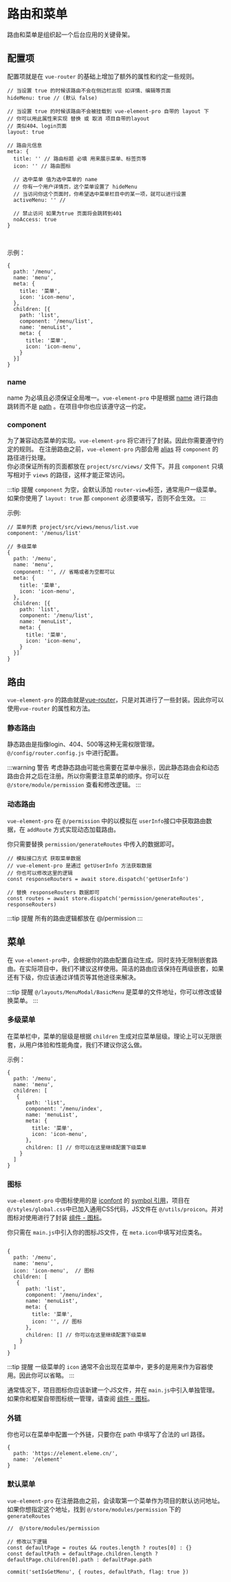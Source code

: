 # 路由和菜单 
路由和菜单是组织起一个后台应用的关键骨架。

## 配置项
配置项就是在 `vue-router` 的基础上增加了额外的属性和约定一些规则。

```javascript:no-line-numbers
// 当设置 true 的时候该路由不会在侧边栏出现 如详情、编辑等页面
hideMenu: true // (默认 false)

// 当设置 true 的时候该路由不会被挂载到 vue-element-pro 自带的 layout 下
// 你可以用此属性来实现 替换 或 取消 项目自带的layout
// 类似404、login页面
layout: true

// 路由元信息
meta: {
  title: '' // 路由标题 必填 用来展示菜单、标签页等
  icon: '' // 路由图标

  // 选中菜单 值为选中菜单的 name
  // 你有一个用户详情页，这个菜单设置了 hideMenu
  // 当访问你这个页面时，你希望选中菜单栏目中的某一项，就可以进行设置
  activeMenu: '' // 

  // 禁止访问 如果为true 页面将会跳转到401
  noAccess: true
}
```
<br/>

示例：
```javascript:no-line-numbers
{
  path: '/menu',
  name: 'menu',
  meta: {
    title: '菜单',
    icon: 'icon-menu',
  },
  children: [{
    path: 'list',
    component: '/menu/list',
    name: 'menuList',
    meta: {
      title: '菜单',
      icon: 'icon-menu',
    }
  }]
}
```

### name
name 为必填且必须保证全局唯一。`vue-element-pro` 中是根据 [name](/guide/menu.html#name) 进行路由跳转而不是 [path](/guide/menu.html#name) 。在项目中你也应该遵守这一约定。

### component
为了兼容动态菜单的实现。`vue-element-pro` 将它进行了封装。因此你需要遵守约定的规则。
在注册路由之前，`vue-element-pro` 内部会用 [alias](https://webpack.js.org/configuration/resolve/#resolve-alias) 将 `component` 的路径进行处理。
<br/>你必须保证所有的页面都放在 `project/src/views/` 文件下。并且 `component` 只填写相对于 `views` 的路径，这样才能正常访问。

:::tip 提醒
`component` 为空，会默认添加 `router-view`标签，通常用户一级菜单。
如果你使用了 `layout: true` 那 `component` 必须要填写，否则不会生效。 
:::

示例: 
```javascript:no-line-numbers
// 菜单列表 project/src/views/menus/list.vue
component: '/menus/list'

// 多级菜单
{
  path: '/menu',
  name: 'menu',
  component: '', // 省略或者为空都可以
  meta: {
    title: '菜单',
    icon: 'icon-menu',
  },
  children: [{
    path: 'list',
    component: '/menu/list',
    name: 'menuList',
    meta: {
      title: '菜单',
      icon: 'icon-menu',
    }
  }]
}

```

## 路由
`vue-element-pro` 的路由就是[vue-router](https://v3.router.vuejs.org/zh/)，只是对其进行了一些封装。因此你可以使用`vue-router` 的属性和方法。

### 静态路由
静态路由是指像login、404、500等这种无需权限管理。 `@/config/router.config.js` 中进行配置。

:::warning 警告
考虑静态路由可能也需要在菜单中展示，因此静态路由会和动态路由合并之后在注册。所以你需要注意菜单的顺序。你可以在 `@/store/module/permission` 查看和修改逻辑。
:::

### 动态路由
`vue-element-pro` 在 `@/permission` 中的以模拟在 `userInfo`接口中获取路由数据，在 `addRoute` 方式实现动态加载路由。

你只需要替换 `permission/generateRoutes` 中传入的数据即可。
```javascript:no-line-numbers
// 模拟接口方式 获取菜单数据
// vue-element-pro 是通过 getUserInfo 方法获取数据
// 你也可以修改这里的逻辑
const responseRouters = await store.dispatch('getUserInfo')

// 替换 responseRouters 数据即可
const routes = await store.dispatch('permission/generateRoutes', responseRouters)
```
:::tip 提醒
所有的路由逻辑都放在 @/permission
:::

## 菜单
在 `vue-element-pro`中，会根据你的路由配置自动生成。同时支持无限制嵌套路由。在实际项目中，我们不建议这样使用。简洁的路由应该保持在两级嵌套，如果还有下级，你应该通过详情页等其他途径来解决。

:::tip 提醒
`@/layouts/MenuModal/BasicMenu` 是菜单的文件地址，你可以修改或替换菜单。
:::

### 多级菜单
在菜单栏中，菜单的层级是根据 `children` 生成对应菜单层级。理论上可以无限嵌套，从用户体验和性能角度，我们不建议你这么做。

示例：
```javascript:no-line-numbers
{
  path: '/menu',
  name: 'menu',
  children: [
   {
      path: 'list',
      component: '/menu/index',
      name: 'menuList',
      meta: {
        title: '菜单',
        icon: 'icon-menu',
      },
      children: [] // 你可以在这里继续配置下级菜单
    }
  ]
}
```

### 图标
`vue-element-pro` 中图标使用的是 [iconfont](https://www.iconfont.cn/) 的 [symbol 引用](https://www.iconfont.cn/help/detail?spm=a313x.7781069.1998910419.d8cf4382a&helptype=code)，项目在 `@/styles/global.css`中已加入通用CSS代码，JS文件在 `@/utils/proicon`。并对图标对使用进行了封装 [组件 - 图标]()。

你只需在 `main.js`中引入你的图标JS文件，在 `meta.icon`中填写对应类名。
```javascript:no-line-numbers

{
  path: '/menu',
  name: 'menu',
  icon: 'icon-menu',  // 图标
  children: [
   {
      path: 'list',
      component: '/menu/index',
      name: 'menuList',
      meta: {
        title: '菜单',
        icon: '', // 图标
      },
      children: [] // 你可以在这里继续配置下级菜单
    }
  ]
}
```
:::tip 提醒
一级菜单的 `icon` 通常不会出现在菜单中，更多的是用来作为容器使用。因此你可以省略。
:::

通常情况下，项目图标你应该新建一个JS文件，并在 `main.js`中引入单独管理。如果你和框架自带图标统一管理，请查阅 [组件 - 图标]()。

### 外链
你也可以在菜单中配置一个外链，只要你在 path 中填写了合法的 url 路径。
```javascript:no-line-numbers
{
  path: 'https://element.eleme.cn/',
  name: '/element'
}
```
### 默认菜单
`vue-element-pro` 在注册路由之前，会读取第一个菜单作为项目的默认访问地址。如果你想指定这个地址，找到 `@/store/modules/permission` 下的 `generateRoutes`

```javascript:no-line-numbers
//  @/store/modules/permission

// 修改以下逻辑
const defaultPage = routes && routes.length ? routes[0] : {}
const defaultPath = defaultPage.children.length ? defaultPage.children[0].path : defaultPage.path

commit('setIsGetMenu', { routes, defaultPath, flag: true })

```


